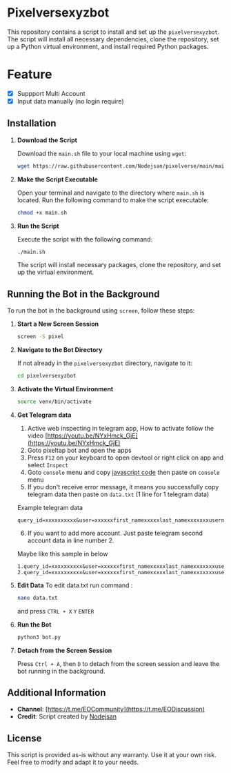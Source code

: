 # Pixelversexyzbot

This repository contains a script to install and set up the `pixelversexyzbot`. The script will install all necessary dependencies, clone the repository, set up a Python virtual environment, and install required Python packages.

# Feature

- [x] Suppport Multi Account
- [x] Input data manually (no login require)

## Installation

1. **Download the Script**

   Download the `main.sh` file to your local machine using `wget`:

   ```sh
   wget https://raw.githubusercontent.com/Nodejsan/pixelverse/main/main.sh
   ```

2. **Make the Script Executable**

   Open your terminal and navigate to the directory where `main.sh` is located. Run the following command to make the script executable:

   ```sh
   chmod +x main.sh
   ```

3. **Run the Script**

   Execute the script with the following command:

   ```sh
   ./main.sh
   ```

   The script will install necessary packages, clone the repository, and set up the virtual environment.

## Running the Bot in the Background

To run the bot in the background using `screen`, follow these steps:

1. **Start a New Screen Session**

   ```sh
   screen -S pixel
   ```

2. **Navigate to the Bot Directory**

   If not already in the `pixelversexyzbot` directory, navigate to it:

   ```sh
   cd pixelversexyzbot
   ```

3. **Activate the Virtual Environment**

   ```sh
   source venv/bin/activate
   ```
4. **Get Telegram data**
   
   1. Active web inspecting in telegram app, How to activate follow the video [https://youtu.be/NYxHmck_GjE](https://youtu.be/NYxHmck_GjE)
   2. Goto pixeltap bot and open the apps
   3. Press `F12` on your keyboard to open devtool or right click on app and select `Inspect`
   4. Goto `console` menu and copy [javascript code](#javascript-command-to-get-telegram-data-for-desktop) then paste on `console` menu
   5. If you don't receive error message, it means you successfully copy telegram data then paste on `data.txt` (1 line for 1 telegram data)
   
   Example telegram data

   ```
   query_id=xxxxxxxxxx&user=xxxxxxfirst_namexxxxxlast_namexxxxxxxusernamexxxxxxxlanguage_codexxxxxxxallows_write_to_pmxxxxxxx&auth_date=xxxxxx&hash=xxxxxxxxxxxxxxxxxxxxx
   ```

   6. If you want to add more account. Just paste telegram second account data in line number 2.
   
   Maybe like this sample in below

   ```
   1.query_id=xxxxxxxxxx&user=xxxxxxfirst_namexxxxxlast_namexxxxxxxusernamexxxxxxxlanguage_codexxxxxxxallows_write_to_pmxxxxxxx&auth_date=xxxxxx&hash=xxxxxxxxxxxxxxxxxxxxx
   2.query_id=xxxxxxxxxx&user=xxxxxxfirst_namexxxxxlast_namexxxxxxxusernamexxxxxxxlanguage_codexxxxxxxallows_write_to_pmxxxxxxx&auth_date=xxxxxx&hash=xxxxxxxxxxxxxxxxxxxxx
   ```
   
5. **Edit Data**
   To edit data.txt run command :
   ```sh
   nano data.txt
   ```
   and press `CTRL + X` `Y` `ENTER`
   
6. **Run the Bot**

   ```sh
   python3 bot.py
   ```

7. **Detach from the Screen Session**

   Press `Ctrl + A`, then `D` to detach from the screen session and leave the bot running in the background.


## Additional Information

- **Channel**: [https://t.me/EOCommunity](https://t.me/EODiscussion)
- **Credit**: Script created by [Nodejsan](Nodejsan/pixelversexyzbot/)

## License

This script is provided as-is without any warranty. Use it at your own risk. Feel free to modify and adapt it to your needs.
```
